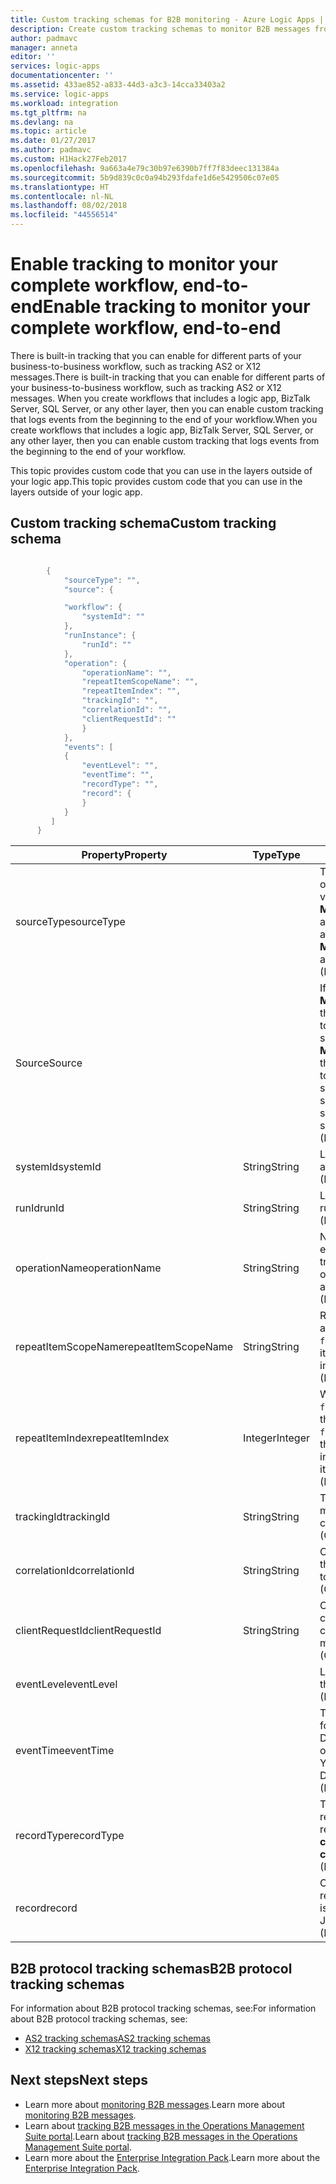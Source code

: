 ```yaml
---
title: Custom tracking schemas for B2B monitoring - Azure Logic Apps | Microsoft Docs
description: Create custom tracking schemas to monitor B2B messages from transactions in your Azure Integration Account.
author: padmavc
manager: anneta
editor: ''
services: logic-apps
documentationcenter: ''
ms.assetid: 433ae852-a833-44d3-a3c3-14cca33403a2
ms.service: logic-apps
ms.workload: integration
ms.tgt_pltfrm: na
ms.devlang: na
ms.topic: article
ms.date: 01/27/2017
ms.author: padmavc
ms.custom: H1Hack27Feb2017
ms.openlocfilehash: 9a663a4e79c30b97e6390b7ff7f83deec131384a
ms.sourcegitcommit: 5b9d839c0c0a94b293fdafe1d6e5429506c07e05
ms.translationtype: HT
ms.contentlocale: nl-NL
ms.lasthandoff: 08/02/2018
ms.locfileid: "44556514"
---
```

# <a name="enable-tracking-to-monitor-your-complete-workflow-end-to-end"></a><span data-ttu-id="55c8f-103">Enable tracking to monitor your complete workflow, end-to-end</span><span class="sxs-lookup"><span data-stu-id="55c8f-103">Enable tracking to monitor your complete workflow, end-to-end</span></span>
<span data-ttu-id="55c8f-104">There is built-in tracking that you can enable for different parts of your business-to-business workflow, such as tracking AS2 or X12 messages.</span><span class="sxs-lookup"><span data-stu-id="55c8f-104">There is built-in tracking that you can enable for different parts of your business-to-business workflow, such as tracking AS2 or X12 messages.</span></span> <span data-ttu-id="55c8f-105">When you create workflows that includes a logic app, BizTalk Server, SQL Server, or any other layer, then you can enable custom tracking that logs events from the beginning to the end of your workflow.</span><span class="sxs-lookup"><span data-stu-id="55c8f-105">When you create workflows that includes a logic app, BizTalk Server, SQL Server, or any other layer, then you can enable custom tracking that logs events from the beginning to the end of your workflow.</span></span> 

<span data-ttu-id="55c8f-106">This topic provides custom code that you can use in the layers outside of your logic app.</span><span class="sxs-lookup"><span data-stu-id="55c8f-106">This topic provides custom code that you can use in the layers outside of your logic app.</span></span> 

## <a name="custom-tracking-schema"></a><span data-ttu-id="55c8f-107">Custom tracking schema</span><span class="sxs-lookup"><span data-stu-id="55c8f-107">Custom tracking schema</span></span>
````java

        {
            "sourceType": "",
            "source": {

            "workflow": {
                "systemId": ""
            },
            "runInstance": {
                "runId": ""
            },
            "operation": {
                "operationName": "",
                "repeatItemScopeName": "",
                "repeatItemIndex": "",
                "trackingId": "",
                "correlationId": "",
                "clientRequestId": ""
                }
            },
            "events": [
            {
                "eventLevel": "",
                "eventTime": "",
                "recordType": "",
                "record": {                
                }
            }
         ]
      }

````

| <span data-ttu-id="55c8f-108">Property</span><span class="sxs-lookup"><span data-stu-id="55c8f-108">Property</span></span> | <span data-ttu-id="55c8f-109">Type</span><span class="sxs-lookup"><span data-stu-id="55c8f-109">Type</span></span> | <span data-ttu-id="55c8f-110">Description</span><span class="sxs-lookup"><span data-stu-id="55c8f-110">Description</span></span> |
| --- | --- | --- |
| <span data-ttu-id="55c8f-111">sourceType</span><span class="sxs-lookup"><span data-stu-id="55c8f-111">sourceType</span></span> |   | <span data-ttu-id="55c8f-112">Type of the run source.</span><span class="sxs-lookup"><span data-stu-id="55c8f-112">Type of the run source.</span></span> <span data-ttu-id="55c8f-113">Allowed values are **Microsoft.Logic/workflows** and **custom**.</span><span class="sxs-lookup"><span data-stu-id="55c8f-113">Allowed values are **Microsoft.Logic/workflows** and **custom**.</span></span> <span data-ttu-id="55c8f-114">(Mandatory)</span><span class="sxs-lookup"><span data-stu-id="55c8f-114">(Mandatory)</span></span> |
| <span data-ttu-id="55c8f-115">Source</span><span class="sxs-lookup"><span data-stu-id="55c8f-115">Source</span></span> |   | <span data-ttu-id="55c8f-116">If the source type is **Microsoft.Logic/workflows**, the source information needs to follow this schema.</span><span class="sxs-lookup"><span data-stu-id="55c8f-116">If the source type is **Microsoft.Logic/workflows**, the source information needs to follow this schema.</span></span> <span data-ttu-id="55c8f-117">If the source type is **custom**, the schema is a JToken.</span><span class="sxs-lookup"><span data-stu-id="55c8f-117">If the source type is **custom**, the schema is a JToken.</span></span> <span data-ttu-id="55c8f-118">(Mandatory)</span><span class="sxs-lookup"><span data-stu-id="55c8f-118">(Mandatory)</span></span> |
| <span data-ttu-id="55c8f-119">systemId</span><span class="sxs-lookup"><span data-stu-id="55c8f-119">systemId</span></span> | <span data-ttu-id="55c8f-120">String</span><span class="sxs-lookup"><span data-stu-id="55c8f-120">String</span></span> | <span data-ttu-id="55c8f-121">Logic app system ID.</span><span class="sxs-lookup"><span data-stu-id="55c8f-121">Logic app system ID.</span></span> <span data-ttu-id="55c8f-122">(Mandatory)</span><span class="sxs-lookup"><span data-stu-id="55c8f-122">(Mandatory)</span></span> |
| <span data-ttu-id="55c8f-123">runId</span><span class="sxs-lookup"><span data-stu-id="55c8f-123">runId</span></span> | <span data-ttu-id="55c8f-124">String</span><span class="sxs-lookup"><span data-stu-id="55c8f-124">String</span></span> | <span data-ttu-id="55c8f-125">Logic app run ID.</span><span class="sxs-lookup"><span data-stu-id="55c8f-125">Logic app run ID.</span></span> <span data-ttu-id="55c8f-126">(Mandatory)</span><span class="sxs-lookup"><span data-stu-id="55c8f-126">(Mandatory)</span></span> |
| <span data-ttu-id="55c8f-127">operationName</span><span class="sxs-lookup"><span data-stu-id="55c8f-127">operationName</span></span> | <span data-ttu-id="55c8f-128">String</span><span class="sxs-lookup"><span data-stu-id="55c8f-128">String</span></span> | <span data-ttu-id="55c8f-129">Name of the operation (for example, action or trigger).</span><span class="sxs-lookup"><span data-stu-id="55c8f-129">Name of the operation (for example, action or trigger).</span></span> <span data-ttu-id="55c8f-130">(Mandatory)</span><span class="sxs-lookup"><span data-stu-id="55c8f-130">(Mandatory)</span></span> |
| <span data-ttu-id="55c8f-131">repeatItemScopeName</span><span class="sxs-lookup"><span data-stu-id="55c8f-131">repeatItemScopeName</span></span> | <span data-ttu-id="55c8f-132">String</span><span class="sxs-lookup"><span data-stu-id="55c8f-132">String</span></span> | <span data-ttu-id="55c8f-133">Repeat item name if the action is inside a `foreach`/`until` loop.</span><span class="sxs-lookup"><span data-stu-id="55c8f-133">Repeat item name if the action is inside a `foreach`/`until` loop.</span></span> <span data-ttu-id="55c8f-134">(Mandatory)</span><span class="sxs-lookup"><span data-stu-id="55c8f-134">(Mandatory)</span></span> |
| <span data-ttu-id="55c8f-135">repeatItemIndex</span><span class="sxs-lookup"><span data-stu-id="55c8f-135">repeatItemIndex</span></span> | <span data-ttu-id="55c8f-136">Integer</span><span class="sxs-lookup"><span data-stu-id="55c8f-136">Integer</span></span> | <span data-ttu-id="55c8f-137">Whether the action is inside a `foreach`/`until` loop.</span><span class="sxs-lookup"><span data-stu-id="55c8f-137">Whether the action is inside a `foreach`/`until` loop.</span></span> <span data-ttu-id="55c8f-138">Indicates the repeated item index.</span><span class="sxs-lookup"><span data-stu-id="55c8f-138">Indicates the repeated item index.</span></span> <span data-ttu-id="55c8f-139">(Mandatory)</span><span class="sxs-lookup"><span data-stu-id="55c8f-139">(Mandatory)</span></span> |
| <span data-ttu-id="55c8f-140">trackingId</span><span class="sxs-lookup"><span data-stu-id="55c8f-140">trackingId</span></span> | <span data-ttu-id="55c8f-141">String</span><span class="sxs-lookup"><span data-stu-id="55c8f-141">String</span></span> | <span data-ttu-id="55c8f-142">Tracking ID, to correlate the messages.</span><span class="sxs-lookup"><span data-stu-id="55c8f-142">Tracking ID, to correlate the messages.</span></span> <span data-ttu-id="55c8f-143">(Optional)</span><span class="sxs-lookup"><span data-stu-id="55c8f-143">(Optional)</span></span> |
| <span data-ttu-id="55c8f-144">correlationId</span><span class="sxs-lookup"><span data-stu-id="55c8f-144">correlationId</span></span> | <span data-ttu-id="55c8f-145">String</span><span class="sxs-lookup"><span data-stu-id="55c8f-145">String</span></span> | <span data-ttu-id="55c8f-146">Correlation ID, to correlate the messages.</span><span class="sxs-lookup"><span data-stu-id="55c8f-146">Correlation ID, to correlate the messages.</span></span> <span data-ttu-id="55c8f-147">(Optional)</span><span class="sxs-lookup"><span data-stu-id="55c8f-147">(Optional)</span></span> |
| <span data-ttu-id="55c8f-148">clientRequestId</span><span class="sxs-lookup"><span data-stu-id="55c8f-148">clientRequestId</span></span> | <span data-ttu-id="55c8f-149">String</span><span class="sxs-lookup"><span data-stu-id="55c8f-149">String</span></span> | <span data-ttu-id="55c8f-150">Client can populate it to correlate messages.</span><span class="sxs-lookup"><span data-stu-id="55c8f-150">Client can populate it to correlate messages.</span></span> <span data-ttu-id="55c8f-151">(Optional)</span><span class="sxs-lookup"><span data-stu-id="55c8f-151">(Optional)</span></span> |
| <span data-ttu-id="55c8f-152">eventLevel</span><span class="sxs-lookup"><span data-stu-id="55c8f-152">eventLevel</span></span> |   | <span data-ttu-id="55c8f-153">Level of the event.</span><span class="sxs-lookup"><span data-stu-id="55c8f-153">Level of the event.</span></span> <span data-ttu-id="55c8f-154">(Mandatory)</span><span class="sxs-lookup"><span data-stu-id="55c8f-154">(Mandatory)</span></span> |
| <span data-ttu-id="55c8f-155">eventTime</span><span class="sxs-lookup"><span data-stu-id="55c8f-155">eventTime</span></span> |   | <span data-ttu-id="55c8f-156">Time of the event, in UTC format YYYY-MM-DDTHH:MM:SS.00000Z.</span><span class="sxs-lookup"><span data-stu-id="55c8f-156">Time of the event, in UTC format YYYY-MM-DDTHH:MM:SS.00000Z.</span></span> <span data-ttu-id="55c8f-157">(Mandatory)</span><span class="sxs-lookup"><span data-stu-id="55c8f-157">(Mandatory)</span></span> |
| <span data-ttu-id="55c8f-158">recordType</span><span class="sxs-lookup"><span data-stu-id="55c8f-158">recordType</span></span> |   | <span data-ttu-id="55c8f-159">Type of the track record.</span><span class="sxs-lookup"><span data-stu-id="55c8f-159">Type of the track record.</span></span> <span data-ttu-id="55c8f-160">Allowed value is **custom**.</span><span class="sxs-lookup"><span data-stu-id="55c8f-160">Allowed value is **custom**.</span></span> <span data-ttu-id="55c8f-161">(Mandatory)</span><span class="sxs-lookup"><span data-stu-id="55c8f-161">(Mandatory)</span></span> |
| <span data-ttu-id="55c8f-162">record</span><span class="sxs-lookup"><span data-stu-id="55c8f-162">record</span></span> |   | <span data-ttu-id="55c8f-163">Custom record type.</span><span class="sxs-lookup"><span data-stu-id="55c8f-163">Custom record type.</span></span> <span data-ttu-id="55c8f-164">Allowed format is JToken.</span><span class="sxs-lookup"><span data-stu-id="55c8f-164">Allowed format is JToken.</span></span> <span data-ttu-id="55c8f-165">(Mandatory)</span><span class="sxs-lookup"><span data-stu-id="55c8f-165">(Mandatory)</span></span> |

## <a name="b2b-protocol-tracking-schemas"></a><span data-ttu-id="55c8f-166">B2B protocol tracking schemas</span><span class="sxs-lookup"><span data-stu-id="55c8f-166">B2B protocol tracking schemas</span></span>
<span data-ttu-id="55c8f-167">For information about B2B protocol tracking schemas, see:</span><span class="sxs-lookup"><span data-stu-id="55c8f-167">For information about B2B protocol tracking schemas, see:</span></span>
* [<span data-ttu-id="55c8f-168">AS2 tracking schemas</span><span class="sxs-lookup"><span data-stu-id="55c8f-168">AS2 tracking schemas</span></span>](../logic-apps/logic-apps-track-integration-account-as2-tracking-schemas.md)   
* [<span data-ttu-id="55c8f-169">X12 tracking schemas</span><span class="sxs-lookup"><span data-stu-id="55c8f-169">X12 tracking schemas</span></span>](logic-apps-track-integration-account-x12-tracking-schema.md)

## <a name="next-steps"></a><span data-ttu-id="55c8f-170">Next steps</span><span class="sxs-lookup"><span data-stu-id="55c8f-170">Next steps</span></span>
* <span data-ttu-id="55c8f-171">Learn more about [monitoring B2B messages](logic-apps-monitor-b2b-message.md).</span><span class="sxs-lookup"><span data-stu-id="55c8f-171">Learn more about [monitoring B2B messages](logic-apps-monitor-b2b-message.md).</span></span>   
* <span data-ttu-id="55c8f-172">Learn about [tracking B2B messages in the Operations Management Suite portal](../logic-apps/logic-apps-track-b2b-messages-omsportal.md).</span><span class="sxs-lookup"><span data-stu-id="55c8f-172">Learn about [tracking B2B messages in the Operations Management Suite portal](../logic-apps/logic-apps-track-b2b-messages-omsportal.md).</span></span>
* <span data-ttu-id="55c8f-173">Learn more about the [Enterprise Integration Pack](../logic-apps/logic-apps-enterprise-integration-overview.md).</span><span class="sxs-lookup"><span data-stu-id="55c8f-173">Learn more about the [Enterprise Integration Pack](../logic-apps/logic-apps-enterprise-integration-overview.md).</span></span>

